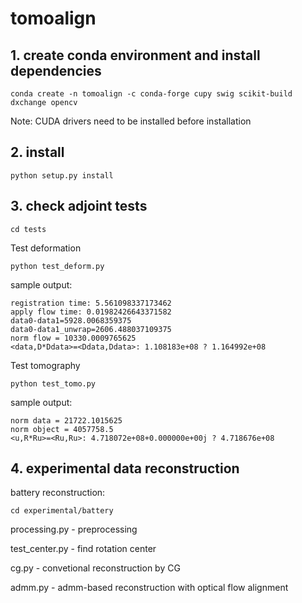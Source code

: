 # tomoalign

## 1. create conda environment and install dependencies

```console
conda create -n tomoalign -c conda-forge cupy swig scikit-build dxchange opencv
```

Note: CUDA drivers need to be installed before installation

## 2. install

```console
python setup.py install
```

## 3. check adjoint tests

```console
cd tests

```

Test deformation

```console
python test_deform.py

```
sample output:

```console
registration time: 5.561098337173462
apply flow time: 0.01982426643371582
data0-data1=5928.0068359375
data0-data1_unwrap=2606.488037109375
norm flow = 10330.0009765625
<data,D*Ddata>=<Ddata,Ddata>: 1.108183e+08 ? 1.164992e+08
```

Test tomography

```console
python test_tomo.py
```

sample output:

```console
norm data = 21722.1015625
norm object = 4057758.5
<u,R*Ru>=<Ru,Ru>: 4.718072e+08+0.000000e+00j ? 4.718676e+08
```

## 4. experimental data reconstruction

battery reconstruction:

```console
cd experimental/battery
```

processing.py - preprocessing

test_center.py - find rotation center

cg.py - convetional reconstruction by CG

admm.py - admm-based reconstruction with optical flow alignment
